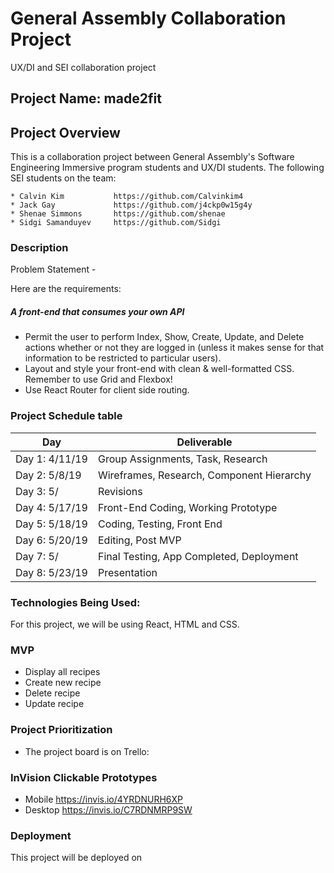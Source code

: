 # General Assembly Collaboration Project
UX/DI and SEI collaboration project

## Project Name: made2fit

## Project Overview
This is a collaboration project between General Assembly's Software Engineering Immersive program students and UX/DI students. The following SEI students on the team: 

    * Calvin Kim           https://github.com/Calvinkim4
    * Jack Gay             https://github.com/j4ckp0w15g4y
    * Shenae Simmons       https://github.com/shenae
    * Sidgi Samanduyev     https://github.com/Sidgi

### Description
Problem Statement - 


Here are the requirements: 

##### A front-end that consumes your own API
- Permit the user to perform Index, Show, Create, Update, and Delete actions whether or not they are logged in (unless it makes sense for that information to be restricted to particular users).
- Layout and style your front-end with clean & well-formatted CSS. Remember to use Grid and Flexbox!
- Use React Router for client side routing.


### Project Schedule table

Day | Deliverable
-----------------|----------------------------------------
Day 1: 4/11/19    | Group Assignments, Task, Research
Day 2: 5/8/19    | Wireframes, Research, Component Hierarchy
Day 3: 5/   | Revisions
Day 4: 5/17/19 | Front-End Coding, Working Prototype
Day 5: 5/18/19  | Coding, Testing, Front End
Day 6: 5/20/19    | Editing, Post MVP
Day 7: 5/    | Final Testing, App Completed, Deployment
Day 8: 5/23/19    | Presentation



### Technologies Being Used:
For this project, we will be using React, HTML and CSS. 

### MVP
* Display all recipes
* Create new recipe
* Delete recipe
* Update recipe

### Project Prioritization
- The project board is on Trello:

### InVision Clickable Prototypes
- Mobile https://invis.io/4YRDNURH6XP 
- Desktop https://invis.io/C7RDNMRP9SW 


### Deployment
This project will be deployed on 
